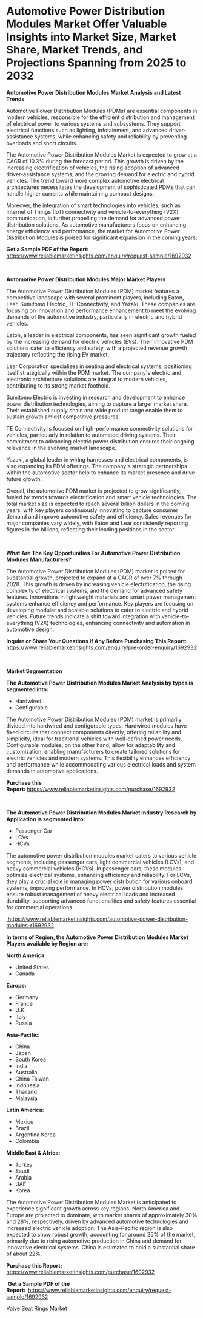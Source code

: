 <p><h1>Automotive Power Distribution Modules Market Offer Valuable Insights into Market Size, Market Share, Market Trends, and Projections Spanning from 2025 to 2032</h1></p><p><strong>Automotive Power Distribution Modules Market Analysis and Latest Trends</strong></p>
<p><p>Automotive Power Distribution Modules (PDMs) are essential components in modern vehicles, responsible for the efficient distribution and management of electrical power to various systems and subsystems. They support electrical functions such as lighting, infotainment, and advanced driver-assistance systems, while enhancing safety and reliability by preventing overloads and short circuits.</p><p>The Automotive Power Distribution Modules Market is expected to grow at a CAGR of 10.3% during the forecast period. This growth is driven by the increasing electrification of vehicles, the rising adoption of advanced driver-assistance systems, and the growing demand for electric and hybrid vehicles. The trend toward more complex automotive electrical architectures necessitates the development of sophisticated PDMs that can handle higher currents while maintaining compact designs.</p><p>Moreover, the integration of smart technologies into vehicles, such as Internet of Things (IoT) connectivity and vehicle-to-everything (V2X) communication, is further propelling the demand for advanced power distribution solutions. As automotive manufacturers focus on enhancing energy efficiency and performance, the market for Automotive Power Distribution Modules is poised for significant expansion in the coming years.</p></p>
<p><strong>Get a Sample PDF of the Report:&nbsp;</strong> <a href="https://www.reliablemarketinsights.com/enquiry/request-sample/1692932?utm_campaign=2982&utm_medium=2&utm_source=Github&utm_content=ia&utm_term=30032025&utm_id=automotive-power-distribution-modules">https://www.reliablemarketinsights.com/enquiry/request-sample/1692932</a></p>
<p>&nbsp;</p>
<p><strong>Automotive Power Distribution Modules Major Market Players</strong></p>
<p><p>The Automotive Power Distribution Modules (PDM) market features a competitive landscape with several prominent players, including Eaton, Lear, Sumitomo Electric, TE Connectivity, and Yazaki. These companies are focusing on innovation and performance enhancement to meet the evolving demands of the automotive industry, particularly in electric and hybrid vehicles.</p><p>Eaton, a leader in electrical components, has seen significant growth fueled by the increasing demand for electric vehicles (EVs). Their innovative PDM solutions cater to efficiency and safety, with a projected revenue growth trajectory reflecting the rising EV market.</p><p>Lear Corporation specializes in seating and electrical systems, positioning itself strategically within the PDM market. The company's electric and electronic architecture solutions are integral to modern vehicles, contributing to its strong market foothold.</p><p>Sumitomo Electric is investing in research and development to enhance power distribution technologies, aiming to capture a larger market share. Their established supply chain and wide product range enable them to sustain growth amidst competitive pressures.</p><p>TE Connectivity is focused on high-performance connectivity solutions for vehicles, particularly in relation to automated driving systems. Their commitment to advancing electric power distribution ensures their ongoing relevance in the evolving market landscape.</p><p>Yazaki, a global leader in wiring harnesses and electrical components, is also expanding its PDM offerings. The company's strategic partnerships within the automotive sector help to enhance its market presence and drive future growth.</p><p>Overall, the automotive PDM market is projected to grow significantly, fueled by trends towards electrification and smart vehicle technologies. The total market size is expected to reach several billion dollars in the coming years, with key players continuously innovating to capture consumer demand and improve automotive safety and efficiency. Sales revenues for major companies vary widely, with Eaton and Lear consistently reporting figures in the billions, reflecting their leading positions in the sector.</p></p>
<p>&nbsp;</p>
<p><strong>What Are The Key Opportunities For Automotive Power Distribution Modules Manufacturers?</strong></p>
<p><p>The Automotive Power Distribution Modules (PDM) market is poised for substantial growth, projected to expand at a CAGR of over 7% through 2028. This growth is driven by increasing vehicle electrification, the rising complexity of electrical systems, and the demand for advanced safety features. Innovations in lightweight materials and smart power management systems enhance efficiency and performance. Key players are focusing on developing modular and scalable solutions to cater to electric and hybrid vehicles. Future trends indicate a shift toward integration with vehicle-to-everything (V2X) technologies, enhancing connectivity and automation in automotive design.</p></p>
<p><strong>Inquire or Share Your Questions If Any Before Purchasing This Report:</strong> <a href="https://www.reliablemarketinsights.com/enquiry/pre-order-enquiry/1692932?utm_campaign=2982&utm_medium=2&utm_source=Github&utm_content=ia&utm_term=30032025&utm_id=automotive-power-distribution-modules">https://www.reliablemarketinsights.com/enquiry/pre-order-enquiry/1692932</a></p>
<p>&nbsp;</p>
<p><strong>Market Segmentation</strong></p>
<p><strong>The Automotive Power Distribution Modules Market Analysis by types is segmented into:</strong></p>
<p><ul><li>Hardwired</li><li>Configurable</li></ul></p>
<p><p>The Automotive Power Distribution Modules (PDM) market is primarily divided into hardwired and configurable types. Hardwired modules have fixed circuits that connect components directly, offering reliability and simplicity, ideal for traditional vehicles with well-defined power needs. Configurable modules, on the other hand, allow for adaptability and customization, enabling manufacturers to create tailored solutions for electric vehicles and modern systems. This flexibility enhances efficiency and performance while accommodating various electrical loads and system demands in automotive applications.</p></p>
<p><strong>Purchase this Report:&nbsp;</strong><a href="https://www.reliablemarketinsights.com/purchase/1692932?utm_campaign=2982&utm_medium=2&utm_source=Github&utm_content=ia&utm_term=30032025&utm_id=automotive-power-distribution-modules">https://www.reliablemarketinsights.com/purchase/1692932</a></p>
<p>&nbsp;</p>
<p><strong>The Automotive Power Distribution Modules Market Industry Research by Application is segmented into:</strong></p>
<p><ul><li>Passenger Car</li><li>LCVs</li><li>HCVs</li></ul></p>
<p><p>The automotive power distribution modules market caters to various vehicle segments, including passenger cars, light commercial vehicles (LCVs), and heavy commercial vehicles (HCVs). In passenger cars, these modules optimize electrical systems, enhancing efficiency and reliability. For LCVs, they play a crucial role in managing power distribution for various onboard systems, improving performance. In HCVs, power distribution modules ensure robust management of heavy electrical loads and increased durability, supporting advanced functionalities and safety features essential for commercial operations.</p></p>
<p><a href="https://www.reliablemarketinsights.com/automotive-power-distribution-modules-r1692932?utm_campaign=2982&utm_medium=2&utm_source=Github&utm_content=ia&utm_term=30032025&utm_id=automotive-power-distribution-modules">&nbsp;https://www.reliablemarketinsights.com/automotive-power-distribution-modules-r1692932</a></p>
<p><strong>In terms of Region, the Automotive Power Distribution Modules Market Players available by Region are:</strong></p>
<p>
    <p> <strong> North America: </strong>
        <ul>
            <li>United States</li>
            <li>Canada</li>
        </ul>
        </p> 
    <p> <strong> Europe: </strong>
        <ul>
            <li>Germany</li>
            <li>France</li>
            <li>U.K.</li>
            <li>Italy</li>
            <li>Russia</li>
        </ul>
        </p> 
    <p> <strong> Asia-Pacific: </strong>
        <ul>
            <li>China</li>
            <li>Japan</li>
            <li>South Korea</li>
            <li>India</li>
            <li>Australia</li>
            <li>China Taiwan</li>
            <li>Indonesia</li>
            <li>Thailand</li>
            <li>Malaysia</li>
        </ul>
        </p> 
    <p> <strong> Latin America: </strong>
        <ul>
            <li>Mexico</li>
            <li>Brazil</li>
            <li>Argentina Korea</li>
            <li>Colombia</li>
        </ul>
        </p> 
    <p> <strong> Middle East & Africa: </strong>
        <ul>
            <li>Turkey</li>
            <li>Saudi</li>
            <li>Arabia</li>
            <li>UAE</li>
            <li>Korea</li>
        </ul>
    </p>
    </p>
<p><p>The Automotive Power Distribution Modules Market is anticipated to experience significant growth across key regions. North America and Europe are projected to dominate, with market shares of approximately 30% and 28%, respectively, driven by advanced automotive technologies and increased electric vehicle adoption. The Asia-Pacific region is also expected to show robust growth, accounting for around 25% of the market, primarily due to rising automotive production in China and demand for innovative electrical systems. China is estimated to hold a substantial share of about 22%.</p></p>
<p><strong>Purchase this Report: </strong><a href="https://www.reliablemarketinsights.com/purchase/1692932?utm_campaign=2982&utm_medium=2&utm_source=Github&utm_content=ia&utm_term=30032025&utm_id=automotive-power-distribution-modules">https://www.reliablemarketinsights.com/purchase/1692932</a></p>
<p>&nbsp;<strong>Get a Sample PDF of the Report:&nbsp;&nbsp;</strong><a href="https://www.reliablemarketinsights.com/enquiry/request-sample/1692932?utm_campaign=2982&utm_medium=2&utm_source=Github&utm_content=ia&utm_term=30032025&utm_id=automotive-power-distribution-modules">https://www.reliablemarketinsights.com/enquiry/request-sample/1692932</a></p>
<p><strong></strong></p>
<p><p><a href="https://github.com/zanoligarav/Market-Research-Report-List-1/blob/main/valve-seat-rings-market.md?utm_campaign=2982&utm_medium=2&utm_source=Github&utm_content=ia&utm_term=30032025&utm_id=automotive-power-distribution-modules">Valve Seat Rings Market</a></p></p>